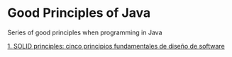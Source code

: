 # Good Principles of Java
Series of good principles when programming in Java

<a href=""> 1. SOLID principles: cinco principios fundamentales de diseño de software</a>

